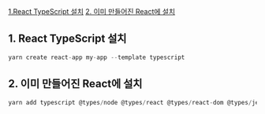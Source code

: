 [1.React TypeScript 설치](https://github.com/SLOW-STEADY-CLUB/TYPESCRIPT-STUDY/edit/Tori/README.md#1-react-typescript-%EC%84%A4%EC%B9%98)
[2. 이미 만들어진 React에 설치](https://github.com/SLOW-STEADY-CLUB/TYPESCRIPT-STUDY/edit/Tori/README.md#2-%EC%9D%B4%EB%AF%B8-%EB%A7%8C%EB%93%A4%EC%96%B4%EC%A7%84-react%EC%97%90-%EC%84%A4%EC%B9%98)

## 1. React TypeScript 설치

```jsx
yarn create react-app my-app --template typescript
```





## 2. 이미 만들어진 React에 설치

```jsx
yarn add typescript @types/node @types/react @types/react-dom @types/jest
```

